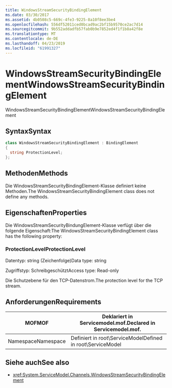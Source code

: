 ```yaml
---
title: WindowsStreamSecurityBindingElement
ms.date: 03/30/2017
ms.assetid: 4b0508c5-669c-4fe3-9225-8a10f8ee3be4
ms.openlocfilehash: 556df52011ced0bcad9ac2bf15b9570ce2ac7d14
ms.sourcegitcommit: 9b552addadfb57fab0b9e7852ed4f1f1b8a42f8e
ms.translationtype: MT
ms.contentlocale: de-DE
ms.lasthandoff: 04/23/2019
ms.locfileid: "61991327"
---
```

# <a name="windowsstreamsecuritybindingelement"></a><span data-ttu-id="35b83-102">WindowsStreamSecurityBindingElement</span><span class="sxs-lookup"><span data-stu-id="35b83-102">WindowsStreamSecurityBindingElement</span></span>
<span data-ttu-id="35b83-103">WindowsStreamSecurityBindingElement</span><span class="sxs-lookup"><span data-stu-id="35b83-103">WindowsStreamSecurityBindingElement</span></span>  
  
## <a name="syntax"></a><span data-ttu-id="35b83-104">Syntax</span><span class="sxs-lookup"><span data-stu-id="35b83-104">Syntax</span></span>  
  
```csharp
class WindowsStreamSecurityBindingElement : BindingElement  
{  
  string ProtectionLevel;  
};  
```  
  
## <a name="methods"></a><span data-ttu-id="35b83-105">Methoden</span><span class="sxs-lookup"><span data-stu-id="35b83-105">Methods</span></span>  
 <span data-ttu-id="35b83-106">Die WindowsStreamSecurityBindingElement-Klasse definiert keine Methoden.</span><span class="sxs-lookup"><span data-stu-id="35b83-106">The WindowsStreamSecurityBindingElement class does not define any methods.</span></span>  
  
## <a name="properties"></a><span data-ttu-id="35b83-107">Eigenschaften</span><span class="sxs-lookup"><span data-stu-id="35b83-107">Properties</span></span>  
 <span data-ttu-id="35b83-108">Die WindowsStreamSecurityBindungElement-Klasse verfügt über die folgende Eigenschaft:</span><span class="sxs-lookup"><span data-stu-id="35b83-108">The WindowsStreamSecurityBindingElement class has the following property:</span></span>  
  
### <a name="protectionlevel"></a><span data-ttu-id="35b83-109">ProtectionLevel</span><span class="sxs-lookup"><span data-stu-id="35b83-109">ProtectionLevel</span></span>  
 <span data-ttu-id="35b83-110">Datentyp: string (Zeichenfolge)</span><span class="sxs-lookup"><span data-stu-id="35b83-110">Data type: string</span></span>  
  
 <span data-ttu-id="35b83-111">Zugriffstyp: Schreibgeschützt</span><span class="sxs-lookup"><span data-stu-id="35b83-111">Access type: Read-only</span></span>  
  
 <span data-ttu-id="35b83-112">Die Schutzebene für den TCP-Datenstrom.</span><span class="sxs-lookup"><span data-stu-id="35b83-112">The protection level for the TCP stream.</span></span>  
  
## <a name="requirements"></a><span data-ttu-id="35b83-113">Anforderungen</span><span class="sxs-lookup"><span data-stu-id="35b83-113">Requirements</span></span>  
  
|<span data-ttu-id="35b83-114">MOF</span><span class="sxs-lookup"><span data-stu-id="35b83-114">MOF</span></span>|<span data-ttu-id="35b83-115">Deklariert in Servicemodel.mof.</span><span class="sxs-lookup"><span data-stu-id="35b83-115">Declared in Servicemodel.mof.</span></span>|  
|---------|-----------------------------------|  
|<span data-ttu-id="35b83-116">Namespace</span><span class="sxs-lookup"><span data-stu-id="35b83-116">Namespace</span></span>|<span data-ttu-id="35b83-117">Definiert in root\ServiceModel</span><span class="sxs-lookup"><span data-stu-id="35b83-117">Defined in root\ServiceModel</span></span>|  
  
## <a name="see-also"></a><span data-ttu-id="35b83-118">Siehe auch</span><span class="sxs-lookup"><span data-stu-id="35b83-118">See also</span></span>

- <xref:System.ServiceModel.Channels.WindowsStreamSecurityBindingElement>
